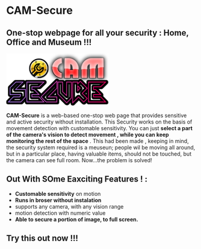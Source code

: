 # CAM-Secure
One-stop webpage for all your security : Home, Office and Museum !!!
---

[![ico](https://raw.githubusercontent.com/SparkScratch-P/CAM-Secure/0dfd99a2af8bdb6d7623b853e3bc5388dec052ef/1dd1d55ecb2b355e4d1cb0cf5ed8b748.svg)](https://sparkscratch-p.github.io/CAM-Secure/)

**CAM-Secure** is a web-based one-stop web page that provides sensitive and active security without installation.
 This Security works on the basis of movement detection with customable sensitivity. You can just **select a part of the camera's vision to detect movement , while you can keep monitoring the rest of the space** . This had been made , keeping in mind, the security system required is a meuseun; people wil be moving all around, but in a particular place, having valuable items, should not be touched, but the camera can see full room. Now...the problem is solved!
 
 ## Out With SOme Eaxciting Features ! :
  
  - **Customable sensitivity** on motion
  - **Runs in broser without instalation**
  - supports any camera, with any vision range
  - motion detection with numeric value
  - **Able to secure a portion of image, to full screen.**

## Try this out now !!!

